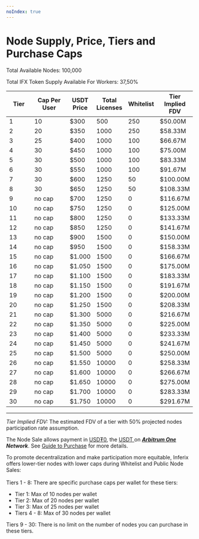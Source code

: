 ```yaml
---
noIndex: true
---
```


# Node Supply, Price, Tiers and Purchase Caps

Total Available Nodes: 100,000

Total IFX Token Supply Available For Workers: 37,50%

<table><thead><tr><th width="68">Tier</th><th width="113">Cap Per User</th><th>USDT Price</th><th>Total Licenses</th><th>Whitelist</th><th>Tier Implied FDV</th></tr></thead><tbody><tr><td>1</td><td>10</td><td>$300</td><td>500</td><td>250</td><td>$50.00M</td></tr><tr><td>2</td><td>20</td><td>$350</td><td>1000</td><td>250</td><td>$58.33M</td></tr><tr><td>3</td><td>25</td><td>$400</td><td>1000</td><td>100</td><td>$66.67M</td></tr><tr><td>4</td><td>30</td><td>$450</td><td>1000</td><td>100</td><td>$75.00M</td></tr><tr><td>5</td><td>30</td><td>$500</td><td>1000</td><td>100</td><td>$83.33M</td></tr><tr><td>6</td><td>30</td><td>$550</td><td>1000</td><td>100</td><td>$91.67M</td></tr><tr><td>7</td><td>30</td><td>$600</td><td>1250</td><td>50</td><td>$100.00M</td></tr><tr><td>8</td><td>30</td><td>$650</td><td>1250</td><td>50</td><td>$108.33M</td></tr><tr><td>9</td><td>no cap</td><td>$700</td><td>1250</td><td>0</td><td>$116.67M</td></tr><tr><td>10</td><td>no cap</td><td>$750</td><td>1250</td><td>0</td><td>$125.00M</td></tr><tr><td>11</td><td>no cap</td><td>$800</td><td>1250</td><td>0</td><td>$133.33M</td></tr><tr><td>12</td><td>no cap</td><td>$850</td><td>1250</td><td>0</td><td>$141.67M</td></tr><tr><td>13</td><td>no cap</td><td>$900</td><td>1500</td><td>0</td><td>$150.00M</td></tr><tr><td>14</td><td>no cap</td><td>$950</td><td>1500</td><td>0</td><td>$158.33M</td></tr><tr><td>15</td><td>no cap</td><td>$1.000</td><td>1500</td><td>0</td><td>$166.67M</td></tr><tr><td>16</td><td>no cap</td><td>$1.050</td><td>1500</td><td>0</td><td>$175.00M</td></tr><tr><td>17</td><td>no cap</td><td>$1.100</td><td>1500</td><td>0</td><td>$183.33M</td></tr><tr><td>18</td><td>no cap</td><td>$1.150</td><td>1500</td><td>0</td><td>$191.67M</td></tr><tr><td>19</td><td>no cap</td><td>$1.200</td><td>1500</td><td>0</td><td>$200.00M</td></tr><tr><td>20</td><td>no cap</td><td>$1.250</td><td>1500</td><td>0</td><td>$208.33M</td></tr><tr><td>21</td><td>no cap</td><td>$1.300</td><td>5000</td><td>0</td><td>$216.67M</td></tr><tr><td>22</td><td>no cap</td><td>$1.350</td><td>5000</td><td>0</td><td>$225.00M</td></tr><tr><td>23</td><td>no cap</td><td>$1.400</td><td>5000</td><td>0</td><td>$233.33M</td></tr><tr><td>24</td><td>no cap</td><td>$1.450</td><td>5000</td><td>0</td><td>$241.67M</td></tr><tr><td>25</td><td>no cap</td><td>$1.500</td><td>5000</td><td>0</td><td>$250.00M</td></tr><tr><td>26</td><td>no cap</td><td>$1.550</td><td>10000</td><td>0</td><td>$258.33M</td></tr><tr><td>27</td><td>no cap</td><td>$1.600</td><td>10000</td><td>0</td><td>$266.67M</td></tr><tr><td>28</td><td>no cap</td><td>$1.650</td><td>10000</td><td>0</td><td>$275.00M</td></tr><tr><td>29</td><td>no cap</td><td>$1.700</td><td>10000</td><td>0</td><td>$283.33M</td></tr><tr><td>30</td><td>no cap</td><td>$1.750</td><td>10000</td><td>0</td><td>$291.67M</td></tr></tbody></table>

***

_Tier Implied FDV:_ The estimated FDV of a tier with 50% projected nodes participation rate assumption.

The Node Sale allows payment in [USD₮0](https://arbiscan.io/token/0xfd086bc7cd5c481dcc9c85ebe478a1c0b69fcbb9), the [USDT ](https://arbiscan.io/token/0xfd086bc7cd5c481dcc9c85ebe478a1c0b69fcbb9)on [_**Arbitrum One**_](https://docs.arbitrum.io/build-decentralized-apps/public-chains#arbitrum-one) _**Network**_. See [Guide to Purchase](guide-to-purchase-worker-nodes.md) for more details.

To promote decentralization and make participation more equitable, Inferix offers lower-tier nodes with lower caps during  Whitelist and Public Node Sales:\
\
Tiers 1 - 8: There are specific purchase caps per wallet for these tiers:

* Tier 1: Max of 10 nodes per wallet
* Tier 2: Max of 20 nodes per wallet
* Tier 3: Max of 25 nodes per wallet
* Tiers 4 - 8: Max of 30 nodes per wallet

Tiers 9 - 30: There is no limit on the number of nodes you can purchase in these tiers.
